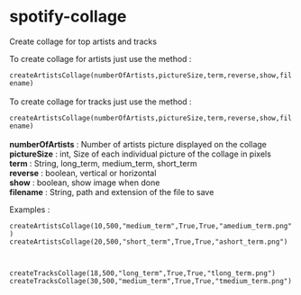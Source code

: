 # spotify-collage
Create collage for top artists and tracks

To create collage for artists just use the method :
<br>    <code> createArtistsCollage(numberOfArtists,pictureSize,term,reverse,show,filename)</code><br><br>
To create collage for tracks just use the method :
<br>    <code> createArtistsCollage(numberOfArtists,pictureSize,term,reverse,show,filename)</code><br><br>
  <b>numberOfArtists</b> : Number of artists picture displayed on the collage <br>
  <b>pictureSize</b> : int, Size of each individual picture of the collage in pixels<br>
  <b>term</b>        : String, long_term, medium_term, short_term <br>
  <b>reverse</b>     : boolean, vertical or horizontal<br>
  <b>show</b>        : boolean, show image when done<br>
  <b>filename</b>    : String, path and extension of the file to save<br>
  
  Examples : 
  
<code>createArtistsCollage(10,500,"medium_term",True,True,"amedium_term.png")
createArtistsCollage(20,500,"short_term",True,True,"ashort_term.png")

createTracksCollage(18,500,"long_term",True,True,"tlong_term.png")
createTracksCollage(30,500,"medium_term",True,True,"tmedium_term.png")</code>
